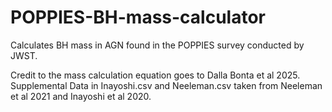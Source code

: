# POPPIES-BH-mass-calculator
Calculates BH mass in AGN found in the POPPIES survey conducted by JWST.

Credit to the mass calculation equation goes to Dalla Bonta et al 2025. Supplemental Data in Inayoshi.csv and Neeleman.csv taken from Neeleman et al 2021 and Inayoshi et al 2020.


